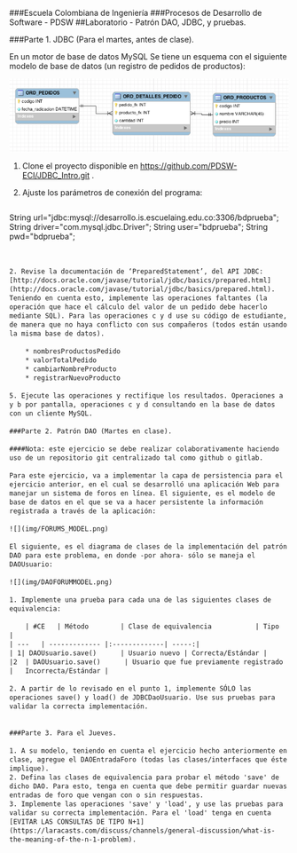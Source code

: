 ###Escuela Colombiana de Ingeniería
###Procesos de Desarrollo de Software - PDSW
##Laboratorio - Patrón DAO, JDBC, y pruebas.

###Parte 1. JDBC (Para el martes, antes de clase).

En un motor de base de datos MySQL Se tiene un esquema con el siguiente modelo de base de datos (un registro de pedidos de productos):

![](img/ex1model.png)


1. Clone el proyecto disponible en https://github.com/PDSW-ECI/JDBC_Intro.git .
3. Ajuste los parámetros de conexión del programa:

	```java
String url="jdbc:mysql://desarrollo.is.escuelaing.edu.co:3306/bdprueba";
String driver="com.mysql.jdbc.Driver";
String user="bdprueba";
String pwd="bdprueba";
```


2. Revise la documentación de ‘PreparedStatement’, del API JDBC:
[http://docs.oracle.com/javase/tutorial/jdbc/basics/prepared.html](http://docs.oracle.com/javase/tutorial/jdbc/basics/prepared.html). Teniendo en cuenta esto, implemente las operaciones faltantes (la operación que hace el cálculo del valor de un pedido debe hacerlo mediante SQL). Para las operaciones c y d use su código de estudiante, de manera que no haya conflicto con sus compañeros (todos están usando la misma base de datos).

	* nombresProductosPedido
	* valorTotalPedido
	* cambiarNombreProducto
	* registrarNuevoProducto

5. Ejecute las operaciones y rectifique los resultados. Operaciones a y b por pantalla, operaciones c y d consultando en la base de datos con un cliente MySQL.

###Parte 2. Patrón DAO (Martes en clase).

####Nota: este ejercicio se debe realizar colaborativamente haciendo uso de un repositorio git centralizado tal como github o gitlab.

Para este ejercicio, va a implementar la capa de persistencia para el ejercicio anterior, en el cual se desarrolló una aplicación Web para manejar un sistema de foros en línea. El siguiente, es el modelo de base de datos en el que se va a hacer persistente la información registrada a través de la aplicación:

![](img/FORUMS_MODEL.png)

El siguiente, es el diagrama de clases de la implementación del patrón DAO para este problema, en donde -por ahora- sólo se maneja el DAOUsuario:

![](img/DAOFORUMMODEL.png)

1. Implemente una prueba para cada una de las siguientes clases de equivalencia:

	| #CE	| Método        | Clase de equivalencia           | Tipo  |
| ---	| ------------- |:-------------| -----:|
| 1| DAOUsuario.save()      | Usuario nuevo | Correcta/Estándar |
|2	| DAOUsuario.save()      | Usuario que fue previamente registrado      |   Incorrecta/Estándar |

2. A partir de lo revisado en el punto 1, implemente SÓLO las operaciones save() y load() de JDBCDaoUsuario. Use sus pruebas para validar la correcta implementación.


###Parte 3. Para el Jueves.

1. A su modelo, teniendo en cuenta el ejercicio hecho anteriormente en clase, agregue el DAOEntradaForo (todas las clases/interfaces que éste implique).
2. Defina las clases de equivalencia para probar el método 'save' de dicho DAO. Para esto, tenga en cuenta que debe permitir guardar nuevas entradas de foro que vengan con o sin respuestas.
3. Implemente las operaciones 'save' y 'load', y use las pruebas para validar su correcta implementación. Para el 'load' tenga en cuenta [EVITAR LAS CONSULTAS DE TIPO N+1](https://laracasts.com/discuss/channels/general-discussion/what-is-the-meaning-of-the-n-1-problem).


